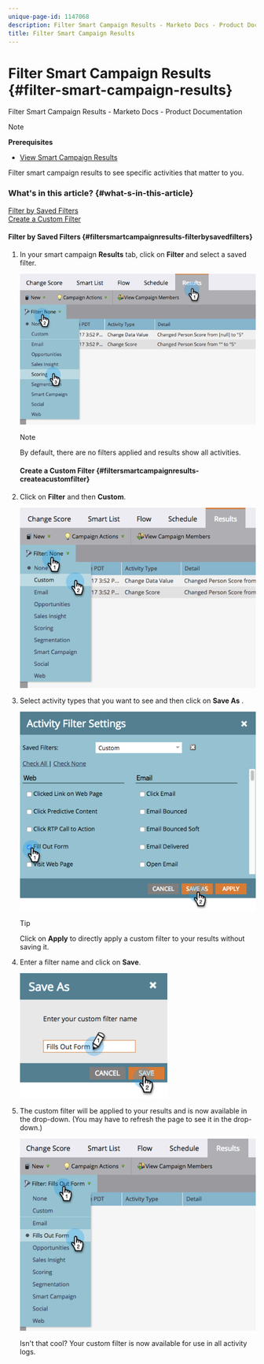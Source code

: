 ```yaml
---
unique-page-id: 1147068
description: Filter Smart Campaign Results - Marketo Docs - Product Documentation
title: Filter Smart Campaign Results
---
```


# Filter Smart Campaign Results {#filter-smart-campaign-results}

Filter Smart Campaign Results - Marketo Docs - Product Documentation

>[!NOTE]
>
>**Prerequisites**
>
>* [View Smart Campaign Results](view-smart-campaign-results.md)
>

Filter smart campaign results to see specific activities that matter to you.

### What's in this article? {#what-s-in-this-article}

[Filter by Saved Filters](#filtersmartcampaignresults-filterbysavedfilters)  
[Create a Custom Filter](#filtersmartcampaignresults-createacustomfilter)

#### Filter by Saved Filters {#filtersmartcampaignresults-filterbysavedfilters}

1. In your smart campaign **Results** tab, click on **Filter** and select a saved filter.

   ![](assets/resultsfilter-hands.png)

   >[!NOTE]
   >
   >By default, there are no filters applied and results show all activities.

   #### Create a Custom Filter {#filtersmartcampaignresults-createacustomfilter}

1. Click on **Filter** and then **Custom**.

   ![](assets/filterscustom-hands.png)

1. Select activity types that you want to see and then click on **Save As** .

   ![](assets/activityfiltersettings-hands.png)

   >[!TIP]
   >
   >Click on **Apply** to directly apply a custom filter to your results without saving it.

1. Enter a filter name and click on **Save**.

   ![](assets/saveasfilter-hands.png)

1. The custom filter will be applied to your results and is now available in the drop-down. (You may have to refresh the page to see it in the drop-down.)

   ![](assets/customfilter-hands.png)

   Isn't that cool? Your custom filter is now available for use in all activity logs.

